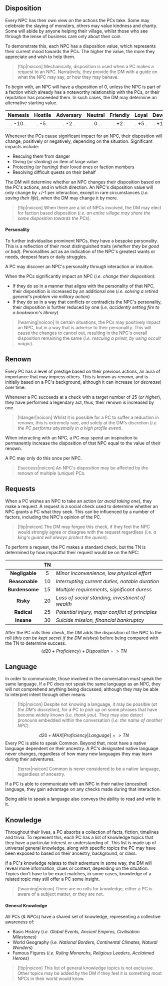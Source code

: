 ## Disposition
Every NPC has their own view on the actions the PCs take. Some may celebrate the slaying of monsters, others may value kindness and charity. Some will abide by anyone helping their village, whilst those who see through the lense of business care only about their coin.

To demonstrate this, each NPC has a disposition value, which represents their current mood towards the PCs. The higher the value, the more they appreciate and wish to help them.

> [!tip|noicon] Mechanically, disposition is used when a PC makes a request to an NPC. Narratively, they provide the DM with a guide on what the NPC may say, or how they may behave.

To begin with, an NPC will have a disposition of 0, unless the NPC is part of a faction which already has a noteworthy relationship with the PCs, or their reputation has proceeded them. In such cases, the DM may determine an alternative starting value.

|   **Nemesis**   |   **Hostile**   |  **Adversary**  |   **Neutral**   |  **Friendly**   |    **Loyal**    |   **Devout**    |
| :-------------: | :-------------: | :-------------: | :-------------: | :-------------: | :-------------: | :-------------: |
| .     -10     . | .     -5      . | .     -2      . | .      0      . | .     +2      . | .     +5      . | .     +10     . |
Whenever the PCs cause significant impact for an NPC, their disposition will change, positively or negatively, depending on the situation. Significant impacts include:
- Rescuing them from danger
- Giving (*or stealing*) an item of large value
- Protecting (*or hurting*) their loved ones or faction members
- Resolving difficult quests on their behalf

The DM will determine whether an NPC changes their disposition based on the PC's actions, and in which direction. An NPC's disposition value will only change by +/-1 per interaction, except in rare circumstances (*i.e. saving their life*), when the DM may change it by more.

> [!tip|noicon] When there are a lot of NPCs involved, the DM may elect for faction based disposition (*i.e. an entire village may share the same disposition towards the PCs*).
#### Personality
To further individualise prominent NPCs, they have a bespoke personality. This is a reflection of their most distinguished traits (*whether they be good or bad*). Personalities act as an indication of the NPC's greatest wants or needs, deepest fears or daily struggles.

A PC may discover an NPC's personality through interaction or intuition.

When the PCs significantly impact an NPC (*i.e. change their disposition*):
- If they do so in a manner that aligns with the personality of that NPC, their disposition is increased by an additional one (*i.e. solving a retired general's problem via military action*)
- If they do so in a way that conflicts or contradicts the NPC's personality, their disposition is further reduced by one (*i.e. accidently setting fire to a bookworm's library*)

> [!warning|noicon] In certain situations, the PCs may positively impact an NPC, but in a way that is adverse to their personality. This will cause the changes to cancel out, resulting in the NPC's overall disposition remaining the same (*i.e. rescuing a priest, by using occult magic*).

## Renown
Every PC has a level of prestige based on their previous actions, an aura of importance that may impress others. This is known as renown, and is initially based on a PC's background, although it can increase (*or decrease*) over time.

Whenever a PC succeeds at a check with a target number of 25 (*or higher*), they have performed a legendary act, thus, their renown is increased by one.

> [!danger|noicon] Whilst it is possible for a PC to suffer a reduction in renown, this is extremely rare, and solely at the DM's discretion (*i.e. the PC performs abysmally in a high profile event*).

When interacting with an NPC, a PC may spend an inspiration to permanently increase the disposition of that NPC equal to the value of their renown.

A PC may only do this once per NPC. 

> [!success|noicon] An NPC's disposition may be affected by the renown of multiple (*unique*) PCs.

## Requests
When a PC wishes an NPC to take an action (*or avoid taking one*), they make a request. 
A request is a social check used to determine whether an NPC grants a PC what they seek. This can be influenced by a number of factors, including the NPC's opinion of the PC.

> [!tip|noicon] The DM may forgoe this check, if they feel the NPC would strongly agree or disagree with the request regardless (*i.e. a king's guard will always protect the queen*).

To perform a request, the PC makes a standard check, but the TN is determined by how impactful their request would be on the NPC:

|                | **TN** |                                                  |
| :------------: | :----: | :----------------------------------------------- |
| **Negligable** |   5    | *Minor inconvenience, low physical effort*       |
| **Reasonable** |   10   | *Interrupting current duties, notable duration*  |
| **Burdensome** |   15   | *Multiple requirements, significant duress*      |
|   **Risky**    |   20   | *Loss of social standing, investment of wealth*  |
|  **Radical**   |   25   | *Potential injury, major conflict of principles* |
|   **Insane**   |   30   | *Suicide mission, financial bankruptcy*          |
After the PC rolls their check, the DM adds the disposition of the NPC to the roll (*this can be kept secret if the DM wishes*) before being compared with the TN to determine success.
$$
(d20 + Proficiency) + Disposition => TN
$$

## Language
In order to communicate, those involved in the conversation must speak the same language. If a PC does not speak the same language as an NPC, they will not comprehend anything being discussed, although they may be able to interpret intent through other means.

> [!tip|noicon] Despite not knowing a language, it may be possible (*at the DM's discretion*), for a PC to pick up on some phrases that have become widely known (*i.e. thank you*). They may also detect pronouns embedded within the conversation (*i.e. the name of another NPC*).

$$
d20 + MAX[Proficiency|Language] => TN
$$
Every PC is able to speak Common. Beyond that, most have a native language dependent on their ancestry. A PC's designated native language never changes, regardless of how many new languages they may learn during their adventures.

> [!error|noicon] Common is never considered to be a native language, regardless of ancestry.

If a PC is able to communicate with an NPC in their native (*ancestral*) language, they gain advantage on any checks made during that interaction.

Being able to speak a language also conveys the ability to read and write in it.

## Knowledge
Throughout their lives, a PC absorbs a collection of facts, fiction, timelines and trivia. 
To represent this, each PC has a list of knowledge topics that they have a particular interest or understanding of. This list is made up of universal general knowledge, along with specific topics the PC may have been exposed to based on their ancestry, background, or class.

If a PC's knowledge relates to their adventure in some way, the DM will reveal more information, clues or context, depending on the situation. Topics don't have to be exact matches, in some cases, knowledge of a related topic may still offer a PC some insight.

> [!warning|noicon] There are no rolls for knowledge, either a PC is aware of a subject matter, or they are not.
#### General Knowledge
All PCs (*& NPCs*) have a shared set of knowledge, representing a collective awareness of:
- Basic History (*i.e. Global Events, Ancient Empires, Civilisation Milestones*)
- World Geography (*i.e. National Borders, Continental Climates, Natural Wonders*)
- Famous Figures (*i.e. Ruling Monarchs, Religious Leaders, Acclaimed Heroes*)

> [!tip|noicon] This list of general knowledge topics is not exclusive. Other topics may be added by the DM if they feel it is something most NPCs in their world would know.